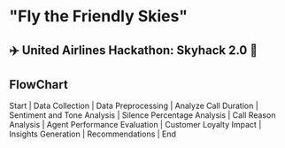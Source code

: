 
# "Fly the Friendly Skies"
## ✈️ **United Airlines Hackathon: Skyhack 2.0 🛫 <br>** 

## FlowChart

Start
  |
Data Collection
  |
Data Preprocessing
  |
Analyze Call Duration
  |
Sentiment and Tone Analysis
  |
Silence Percentage Analysis
  |
Call Reason Analysis
  |
Agent Performance Evaluation
  |
Customer Loyalty Impact
  |
Insights Generation
  |
Recommendations
  |
End


